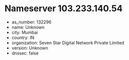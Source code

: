 # Nameserver 103.233.140.54

* as_number: 132296
* name: Unknown
* city: Mumbai
* country: IN
* organization: Seven Star Digital Network Private Limited
* version: Unknown
* dnssec: false
